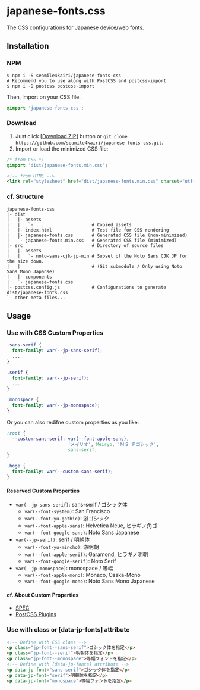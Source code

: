 japanese-fonts.css
==================

The CSS configurations for Japanese device/web fonts.

Installation
------------

### NPM

```shell
$ npm i -S seamile4kairi/japanese-fonts-css
# Recommend you to use along with PostCSS and postcss-import
$ npm i -D postcss postcss-import
```

Then, import on your CSS file.

```css
@import 'japanese-fonts-css';
```

### Download

1. Just click \[[Download ZIP](https://github.com/seamile4kairi/japanese-fonts-css/archive/master.zip)\] button or ``git clone https://github.com/seamile4kairi/japanese-fonts-css.git``.
2. Import or load the minimized CSS file:
```css
/* from CSS */
@import 'dist/japanese-fonts.min.css';
```
```html
<!-- from HTML -->
<link rel="stylesheet" href="dist/japanese-fonts.min.css" charset="utf-8">
```

### cf. Structure

```
japanese-fonts-css
|- dist
|   |- assets
|   |   `- ...                  # Copied assets
|   |- index.html               # Test file for CSS rendering
|   |- japanese-fonts.css       # Generated CSS file (non-minimized)
|   `- japanese-fonts.min.css   # Generated CSS file (minimized)
|- src                          # Directory of source files
|   |- assets
|   |   `- noto-sans-cjk-jp-min # Subset of the Noto Sans CJK JP for the size down.
|   |                           # (Git submodule / Only using Noto Sans Mono Japanse)
|   |- components
|   `- japanese-fonts.css
|- postcss.config.js            # Configurations to generate dist/japanese-fonts.css
`- other meta files...
```

Usage
-----

### Use with CSS Custom Properties

```css
.sans-serif {
  font-family: var(--jp-sans-serif);
  ...
}

.serif {
  font-family: var(--jp-serif);
  ...
}

.monospace {
  font-family: var(--jp-monospace);
}
```

Or you can also redifne custom properties as you like:

```css
:root {
  --custom-sans-serif: var(--font-apple-sans),
                       'メイリオ', Meiryo, 'ＭＳ Ｐゴシック',
                       sans-serif;
}

.hoge {
  font-family: var(--custom-sans-serif);
}
```

#### Reserved Custom Properties

- ``var(--jp-sans-serif)``: sans-serif / ゴシック体
  - ``var(--font-system)``:       San Francisco
  - ``var(--font-yu-gothic)``:    游ゴシック
  - ``var(--font-apple-sans)``:   Helvetica Neue, ヒラギノ角ゴ
  - ``var(--font-google-sans)``:  Noto Sans Japanese
- ``var(--jp-serif)``: serif / 明朝体
  - ``var(--font-yu-mincho)``:    游明朝
  - ``var(--font-apple-serif)``:  Garamond, ヒラギノ明朝
  - ``var(--font-google-serif)``: Noto Serif
- ``var(--jp-monospace)``: monospace / 等幅
  - ``var(--font-apple-mono)``:   Monaco, Osaka-Mono
  - ``var(--font-google-mono)``:  Noto Sans Mono Japanese

#### cf. About Custom Properties

- [SPEC](https://www.w3.org/TR/css-variables/)
- [PostCSS Plugins](https://github.com/postcss/postcss-custom-properties)

### Use with class or [data-jp-fonts] attribute

```html
<!-- Define with CSS class -->
<p class="jp-font--sans-serif">ゴシック体を指定</p>
<p class="jp-font--serif">明朝体を指定</p>
<p class="jp-font--monospace">等幅フォントを指定</p>
<!-- Define with [data-jp-fonts] attribute -->
<p data-jp-font="sans-serif">ゴシック体を指定</p>
<p data-jp-font="serif">明朝体を指定</p>
<p data-jp-font="monospace">等幅フォントを指定</p>
```
